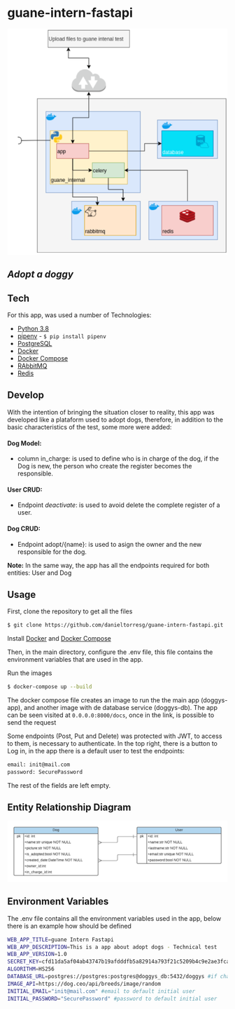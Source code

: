# guane-intern-fastapi

![N|Solid](./images/Architecture.png)


## _Adopt a doggy_

## Tech

For this app, was used a number of Technologies:

* [Python 3.8] 
* [pipenv] - ```$ pip install pipenv```
* [PostgreSQL]
* [Docker]
* [Docker Compose]
* [RAbbitMQ]
* [Redis]

## Develop
With the intention of bringing the situation closer to reality, this app was developed like a plataform used to adopt dogs, therefore, in addition to the basic characteristics of the test, some more were added:

#### Dog Model:
- column in_charge: is used to define who is in charge of the dog, if the Dog is new, the person who create the register becomes the responsible.

#### User CRUD:
- Endpoint _deactivate_: is used to avoid delete the complete register of a user.

#### Dog CRUD:
- Endpoint adopt/{name}: is used to asign the owner and the new responsible for the dog.

**Note:** In the same way, the app has all the endpoints required for both entities: User and Dog

## Usage
First, clone the repository to get all the files
```sh
$ git clone https://github.com/danieltorresg/guane-intern-fastapi.git
```

Install [Docker] and [Docker Compose]

Then, in the main directory, configure the .env file, this file contains the environment variables that are used in the app.

Run the images
```sh
$ docker-compose up --build
```

The docker compose file creates an image to run the the main app (doggys-app), and another image with de database service (doggys-db). The app can be seen visited at `0.0.0.0:8000/docs`, once in the link, is possible to send the request

Some endpoints (Post, Put and Delete) was protected with JWT, to access to them, is necessary to authenticate. In the top right, there is a button to Log in, in the app there is a default user to test the endpoints:
```sh
email: init@mail.com
password: SecurePassword
```
The rest of the fields are left empty.

## Entity Relationship Diagram

![N|Solid](./images/ERDiagram.png)

## Environment Variables

The .env file contains all the environment variables used in the app, below there is an example how should be defined

```sh
WEB_APP_TITLE=guane Intern Fastapi
WEB_APP_DESCRIPTION=This is a app about adopt dogs - Technical test
WEB_APP_VERSION=1.0
SECRET_KEY=cfd11da5af04ab43747b19afdddfb5a82914a793f21c5209b4c9e2ae3fcad009
ALGORITHM=HS256
DATABASE_URL=postgres://postgres:postgres@doggys_db:5432/doggys #if change, change too in data/create.sql
IMAGE_API=https://dog.ceo/api/breeds/image/random
INITIAL_EMAIL="init@mail.com" #email to default initial user
INITIAL_PASSWORD="SecurePassword" #password to default initial user
```

   
   [Docker]: <https://www.digitalocean.com/community/tutorials/how-to-install-and-use-docker-on-ubuntu-20-04-es>
   [Docker Compose]: <https://www.digitalocean.com/community/tutorials/how-to-install-and-use-docker-compose-on-ubuntu-20-04-es>
   [Python 3.8]:<https://www.python.org/>
   [pipenv]:<https://pypi.org/project/pipenv/>
   [PostgreSQL]:<https://www.postgresql.org/>
   [RAbbitMQ]:<https://www.rabbitmq.com/>
   [Redis]:<https://redis.io/>
